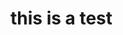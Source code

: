 # this is a test





<FlatUiTable url="https://raw.githubusercontent.com/datasets/oil-prices/main/data/wti-year.csv" />









<LineChart data="&#x22;https://raw.githubusercontent.com/datasets/oil-prices/main/data/wti-year.csv&#x22;" xAxis="Date" yAxis="Price" />
